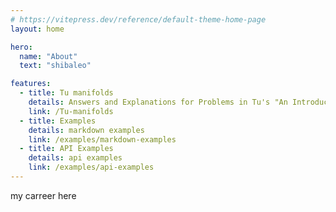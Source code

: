 ```yaml
---
# https://vitepress.dev/reference/default-theme-home-page
layout: home

hero:
  name: "About"
  text: "shibaleo"

features:
  - title: Tu manifolds
    details: Answers and Explanations for Problems in Tu's "An Introduction to Manifolds"
    link: /Tu-manifolds
  - title: Examples
    details: markdown examples
    link: /examples/markdown-examples
  - title: API Examples
    details: api examples
    link: /examples/api-examples
---
```


my carreer here